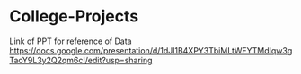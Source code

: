 # College-Projects
Link of PPT for reference of Data
https://docs.google.com/presentation/d/1dJl1B4XPY3TbiMLtWFYTMdIqw3gTaoY9L3y2Q2qm6cI/edit?usp=sharing
